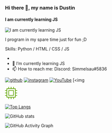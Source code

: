 ### Hi there 👋, my name is Dustin
#### I am currently learning JS
![I am currently learning JS](https://encrypted-tbn0.gstatic.com/images?q=tbn:ANd9GcTUH7ZjMdWxblQXkgmQZ1xyt0H6-flqhZeHzg&usqp=CAU)

I program in my spare time just for fun ;D

Skills: Python / HTML / CSS / JS

-
- 🌱 I’m currently learning JS
- 📫 How to reach me: Discord: Simmelsau#5836 


[<img src='https://cdn.jsdelivr.net/npm/simple-icons@3.0.1/icons/github.svg' alt='github' height='40'>](https://github.com/schimmelsau)  [<img src='https://cdn.jsdelivr.net/npm/simple-icons@3.0.1/icons/instagram.svg' alt='instagram' height='40'>](https://www.instagram.com/simmelsau/)  [<img src='https://cdn.jsdelivr.net/npm/simple-icons@3.0.1/icons/youtube.svg' alt='YouTube' height='40'>](https://www.youtube.com/channel/simmelsau)  [<img  

<a href='https://docs.github.com/en/developers'><img src='https://raw.githubusercontent.com/acervenky/animated-github-badges/master/assets/devbadge.gif' width='40' height='40'></a> 

[![Top Langs](https://github-readme-stats.vercel.app/api/top-langs/?username=schimmelsau)](https://github.com/anuraghazra/github-readme-stats)

![GitHub stats](https://github-readme-stats.vercel.app/api?username=schimmelsau&show_icons=true)  

![GitHub Activity Graph](https://activity-graph.herokuapp.com/graph?username=schimmelsau)  


